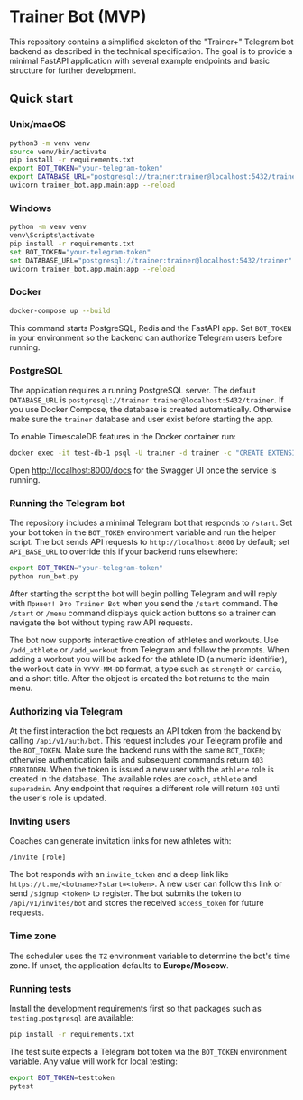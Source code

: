 # Trainer Bot (MVP)

This repository contains a simplified skeleton of the "Trainer+" Telegram bot backend as described in the technical specification. The goal is to provide a minimal FastAPI application with several example endpoints and basic structure for further development.

## Quick start

### Unix/macOS

```bash
python3 -m venv venv
source venv/bin/activate
pip install -r requirements.txt
export BOT_TOKEN="your-telegram-token"
export DATABASE_URL="postgresql://trainer:trainer@localhost:5432/trainer"
uvicorn trainer_bot.app.main:app --reload
```

### Windows

```bash
python -m venv venv
venv\Scripts\activate
pip install -r requirements.txt
set BOT_TOKEN="your-telegram-token"
set DATABASE_URL="postgresql://trainer:trainer@localhost:5432/trainer"
uvicorn trainer_bot.app.main:app --reload
```

### Docker

```bash
docker-compose up --build
```
This command starts PostgreSQL, Redis and the FastAPI app. Set `BOT_TOKEN` in
your environment so the backend can authorize Telegram users before running.

### PostgreSQL

The application requires a running PostgreSQL server. The default
`DATABASE_URL` is `postgresql://trainer:trainer@localhost:5432/trainer`. If you
use Docker Compose, the database is created automatically. Otherwise make sure
the `trainer` database and user exist before starting the app.

To enable TimescaleDB features in the Docker container run:

```bash
docker exec -it test-db-1 psql -U trainer -d trainer -c "CREATE EXTENSION IF NOT EXISTS timescaledb"
```

Open <http://localhost:8000/docs> for the Swagger UI once the service is running.

### Running the Telegram bot

The repository includes a minimal Telegram bot that responds to `/start`.
Set your bot token in the `BOT_TOKEN` environment variable and run the helper
script. The bot sends API requests to `http://localhost:8000` by default; set
`API_BASE_URL` to override this if your backend runs elsewhere:

```bash
export BOT_TOKEN="your-telegram-token"
python run_bot.py
```

After starting the script the bot will begin polling Telegram and will
reply with `Привет! Это Trainer Bot` when you send the `/start` command.
The `/start` or `/menu` command displays quick action buttons so a trainer can
navigate the bot without typing raw API requests.

The bot now supports interactive creation of athletes and workouts. Use
`/add_athlete` or `/add_workout` from Telegram and follow the prompts.
When adding a workout you will be asked for the athlete ID (a numeric
identifier), the workout date in `YYYY-MM-DD` format, a type such as
`strength` or `cardio`, and a short title. After the object is created the
bot returns to the main menu.

### Authorizing via Telegram

At the first interaction the bot requests an API token from the backend by
calling `/api/v1/auth/bot`. This request includes your Telegram profile and
the `BOT_TOKEN`. Make sure the backend runs with the same `BOT_TOKEN`; otherwise
authentication fails and subsequent commands return `403 FORBIDDEN`. When the
token is issued a new user with the `athlete` role is created in the database.
The available roles are `coach`, `athlete` and `superadmin`. Any endpoint that
requires a different role will return `403` until the user's role is updated.

### Inviting users

Coaches can generate invitation links for new athletes with:

```text
/invite [role]
```


The bot responds with an `invite_token` and a deep link like
`https://t.me/<botname>?start=<token>`. A new user can follow this link or send
`/signup <token>` to register. The bot submits the token to `/api/v1/invites/bot`
and stores the received `access_token` for future requests.

### Time zone

The scheduler uses the `TZ` environment variable to determine the bot's time
zone. If unset, the application defaults to **Europe/Moscow**.

### Running tests

Install the development requirements first so that packages such as
`testing.postgresql` are available:

```bash
pip install -r requirements.txt
```

The test suite expects a Telegram bot token via the `BOT_TOKEN` environment
variable. Any value will work for local testing:

```bash
export BOT_TOKEN=testtoken
pytest
```
